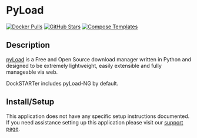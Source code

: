 # PyLoad

[![Docker Pulls](https://img.shields.io/docker/pulls/linuxserver/pyload-ng?style=flat-square&color=607D8B&label=docker%20pulls&logo=docker)](https://hub.docker.com/r/linuxserver/pyload-ng)
[![GitHub Stars](https://img.shields.io/github/stars/linuxserver/docker-pyload-ng?style=flat-square&color=607D8B&label=github%20stars&logo=github)](https://github.com/linuxserver/docker-pyload-ng)
[![Compose Templates](https://img.shields.io/static/v1?style=flat-square&color=607D8B&label=compose&message=templates)](https://github.com/GhostWriters/DockSTARTer/tree/main/compose/.apps/pyload)

## Description

[pyLoad](https://pyload.net/) is a Free and Open Source download manager written
in Python and designed to be extremely lightweight, easily extensible and fully
manageable via web.

DockSTARTer includes pyLoad-NG by default.

## Install/Setup

This application does not have any specific setup instructions documented. If
you need assistance setting up this application please visit our
[support page](https://dockstarter.com/basics/support/).
